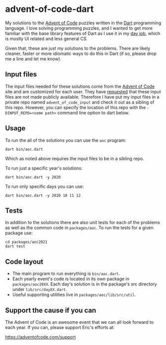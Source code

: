 # advent-of-code-dart

My solutions to the [Advent of Code][1] puzzles written in the
[Dart][2] programming language. I love solving programming puzzles, and
I wanted to get more familiar with the base library features of Dart as I
use it in my [day job][3], which is mostly UI related and less general CS.

Given that, these are just my solutions to the problems. There are likely
cleaner, faster or more idiomatic ways to do this in Dart (if so, please
drop me a line and let me know).

## Input files

The input files needed for these solutions come from the [Advent of Code][1]
site and are customized for each user. They have [requested][4] that these
input files are not made publicly available. Therefore I have put my input
files in a private repo named `advent_of_code_input` and check it out as a
sibling of this repo. However, you can specify the location of this repo with
the `-DINPUT_REPO=<some path>` command line option to dart below.


## Usage

To run the all of the solutions you can use the `aoc` program:

```shell
dart bin/aoc.dart
```

Which as noted above requires the input files to be in a sibling repo.

To run just a specific year's solutions:

```shell
dart bin/aoc.dart -y 2020
```

To run only specific days you can use:

```shell
dart bin/aoc.dart -y 2020 10 11 12
```

## Tests

In  addition to the solutions there are also unit tests for each of the problems
as well as the common code in `packages/aoc`. To run the tests for a given package use:

```shell
cd packages/aoc2021
dart test
```

## Code layout

- The main program to run everything is `bin/aoc.dart`.
- Each yearly event's code is located in its own package in `packages/aoc20XX`. Each day's solution is in the package's src directory under `lib/src/dayXX.dart`.
- Useful supporting utilities live in `packages/aoc/lib/src/util`.

## Support the cause if you can

The Advent of Code is an awesome event that we can all look forward to each
year. If you can, please support Eric's efforts at:

https://adventofcode.com/support

[1]: https://adventofcode.com
[2]: https://dart.dev
[3]: https://flutter.dev
[4]: https://www.reddit.com/r/adventofcode/wiki/faqs/copyright/inputs
